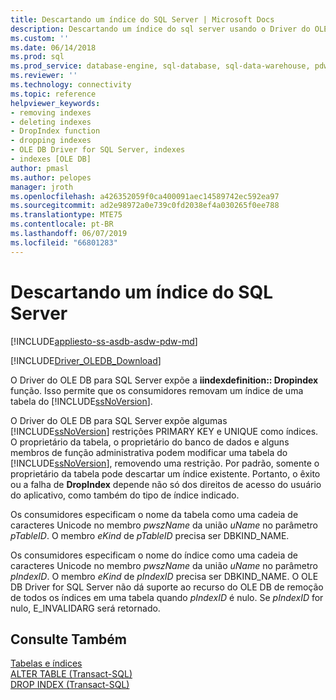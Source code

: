 ```yaml
---
title: Descartando um índice do SQL Server | Microsoft Docs
description: Descartando um índice do sql server usando o Driver do OLE DB para SQL Server
ms.custom: ''
ms.date: 06/14/2018
ms.prod: sql
ms.prod_service: database-engine, sql-database, sql-data-warehouse, pdw
ms.reviewer: ''
ms.technology: connectivity
ms.topic: reference
helpviewer_keywords:
- removing indexes
- deleting indexes
- DropIndex function
- dropping indexes
- OLE DB Driver for SQL Server, indexes
- indexes [OLE DB]
author: pmasl
ms.author: pelopes
manager: jroth
ms.openlocfilehash: a426352059f0ca400091aec14589742ec592ea97
ms.sourcegitcommit: ad2e98972a0e739c0fd2038ef4a030265f0ee788
ms.translationtype: MTE75
ms.contentlocale: pt-BR
ms.lasthandoff: 06/07/2019
ms.locfileid: "66801283"
---
```

# <a name="dropping-a-sql-server-index"></a>Descartando um índice do SQL Server
[!INCLUDE[appliesto-ss-asdb-asdw-pdw-md](../../../includes/appliesto-ss-asdb-asdw-pdw-md.md)]

[!INCLUDE[Driver_OLEDB_Download](../../../includes/driver_oledb_download.md)]

  O Driver do OLE DB para SQL Server expõe a **iindexdefinition:: Dropindex** função. Isso permite que os consumidores removam um índice de uma tabela do [!INCLUDE[ssNoVersion](../../../includes/ssnoversion-md.md)].  
  
 O Driver do OLE DB para SQL Server expõe algumas [!INCLUDE[ssNoVersion](../../../includes/ssnoversion-md.md)] restrições PRIMARY KEY e UNIQUE como índices. O proprietário da tabela, o proprietário do banco de dados e alguns membros de função administrativa podem modificar uma tabela do [!INCLUDE[ssNoVersion](../../../includes/ssnoversion-md.md)], removendo uma restrição. Por padrão, somente o proprietário da tabela pode descartar um índice existente. Portanto, o êxito ou a falha de **DropIndex** depende não só dos direitos de acesso do usuário do aplicativo, como também do tipo de índice indicado.  
  
 Os consumidores especificam o nome da tabela como uma cadeia de caracteres Unicode no membro *pwszName* da união *uName* no parâmetro *pTableID*. O membro *eKind* de *pTableID* precisa ser DBKIND_NAME.  
  
 Os consumidores especificam o nome do índice como uma cadeia de caracteres Unicode no membro *pwszName* da união *uName* no parâmetro *pIndexID*. O membro *eKind* de *pIndexID* precisa ser DBKIND_NAME. O OLE DB Driver for SQL Server não dá suporte ao recurso do OLE DB de remoção de todos os índices em uma tabela quando *pIndexID* é nulo. Se *pIndexID* for nulo, E_INVALIDARG será retornado.  
  
## <a name="see-also"></a>Consulte Também  
 [Tabelas e índices](../../oledb/ole-db-tables-indexes/tables-and-indexes.md)   
 [ALTER TABLE &#40;Transact-SQL&#41;](../../../t-sql/statements/alter-table-transact-sql.md)   
 [DROP INDEX &#40;Transact-SQL&#41;](../../../t-sql/statements/drop-index-transact-sql.md)  
  
  
